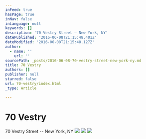 ```yaml
---
inFeed: true
hasPage: true
inNav: false
inLanguage: null
keywords: []
description: '70 Vestry Street – New York, NY'
datePublished: '2016-06-08T21:15:48.401Z'
dateModified: '2016-06-08T21:15:48.127Z'
author:
  - name: ''
    url: ''
sourcePath: _posts/2016-06-08-70-vestry-street-new-york-ny.md
title: 70 Vestry
authors: []
publisher: null
starred: false
url: 70-vestry/index.html
_type: Article

---
```

# 70 Vestry

70 Vestry Street -- New York, NY
![](https://the-grid-user-content.s3-us-west-2.amazonaws.com/a8dc59e8-480a-406c-851d-37e0fc97927d.jpg)
![](https://the-grid-user-content.s3-us-west-2.amazonaws.com/95161a7c-f38e-4f5a-9687-60a0a728e127.jpg)
![](https://the-grid-user-content.s3-us-west-2.amazonaws.com/d932940e-3a27-4b9f-876a-e50e160bed1c.jpg)